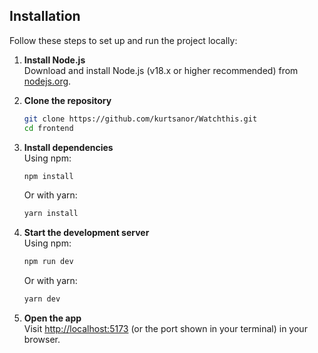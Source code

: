 ## Installation

Follow these steps to set up and run the project locally:

1. **Install Node.js**  
   Download and install Node.js (v18.x or higher recommended) from [nodejs.org](https://nodejs.org/).

2. **Clone the repository**
   ```bash
   git clone https://github.com/kurtsanor/Watchthis.git
   cd frontend
   ```

3. **Install dependencies**  
   Using npm:
   ```bash
   npm install
   ```
   Or with yarn:
   ```bash
   yarn install
   ```

4. **Start the development server**  
   Using npm:
   ```bash
   npm run dev
   ```
   Or with yarn:
   ```bash
   yarn dev
   ```

5. **Open the app**  
   Visit [http://localhost:5173](http://localhost:5173) (or the port shown in your terminal) in your browser.
